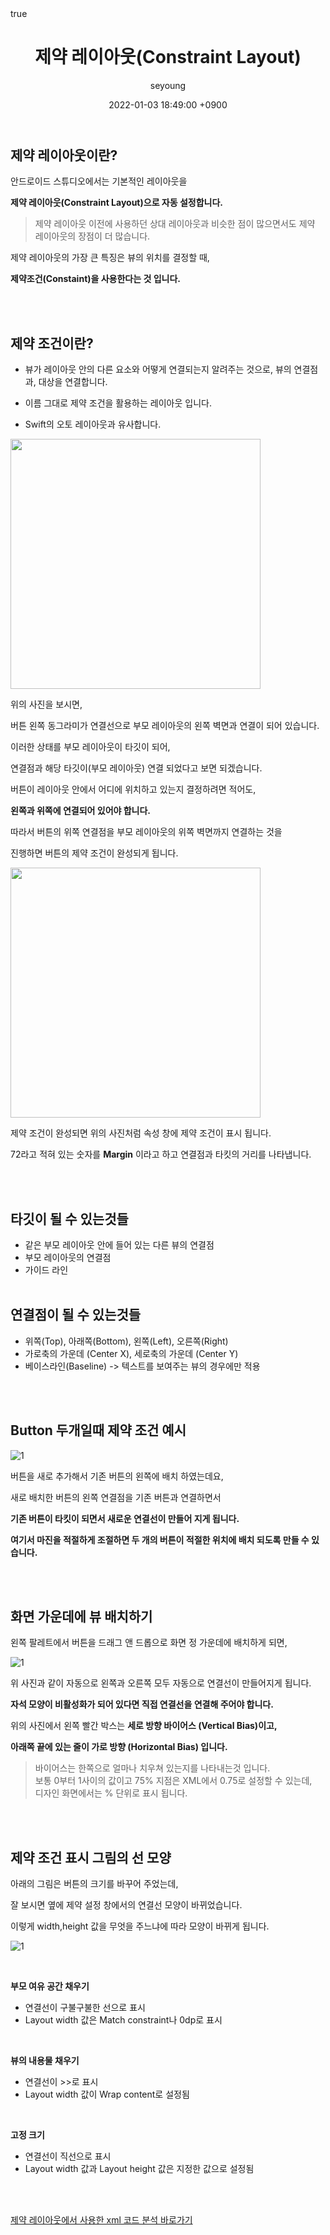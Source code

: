 ﻿---
title: "제약 레이아웃(Constraint Layout)"
author: seyoung
date: '2022-01-03 18:49:00 +0900'
categories: Android Layout
tags: [android,layout,constraint]
math: true
mermaid: true
---

## 제약 레이아웃이란?

안드로이드 스튜디오에서는 기본적인 레이아웃을

**제약 레이아웃(Constraint Layout)으로 자동 설정합니다.**

> 제약 레이아웃 이전에 사용하던 상대 레이아웃과 비슷한 점이 많으면서도 
    제약 레이아웃의 장점이 더 많습니다. 

제약 레이아웃의 가장 큰 특징은 뷰의 위치를 결정할 때,

**제약조건(Constaint)을 사용한다는 것 입니다.**


<br><br>

## 제약 조건이란?
   - 뷰가 레이아웃 안의 다른 요소와 어떻게 연결되는지 알려주는 것으로,
         뷰의 연결점과, 대상을 연결합니다. 
         
   - 이름 그대로 제약 조건을 활용하는 레이아웃 입니다.
   
   - Swift의 오토 레이아웃과 유사합니다.

<img src = "https://user-images.githubusercontent.com/54762273/147915336-77846214-044b-42ef-bf4c-8ea0f4a2b347.PNG" height= 400 width=400>

위의 사진을 보시면,

버튼 왼쪽 동그라미가 연결선으로 부모 레이아웃의 왼쪽 벽면과 연결이 되어 있습니다. 

이러한 상태를 부모 레이아웃이 타깃이 되어,<br>

연결점과 해당 타깃이(부모 레이아웃) 연결 되었다고 보면 되겠습니다.

버튼이 레이아웃 안에서 어디에 위치하고 있는지 결정하려면 적어도, 

**왼쪽과 위쪽에 연결되어 있어야 합니다.**

따라서 버튼의 위쪽 연결점을 부모 레이아웃의 위쪽 벽면까지 연결하는 것을

진행하면  버튼의 제약 조건이 완성되게 됩니다. 

<img src = "https://user-images.githubusercontent.com/54762273/147916419-a16174d2-fb46-4f53-b60b-eb4f2fada909.PNG" height=400 width=400>

제약 조건이 완성되면 위의 사진처럼 속성 창에 제약 조건이 표시 됩니다.

72라고 적혀 있는 숫자를 **Margin** 이라고 하고 연결점과 타킷의 거리를 나타냅니다.

<br><br>

## 타깃이 될 수 있는것들
 - 같은 부모 레이아웃 안에 들어 있는 다른 뷰의 연결점
 - 부모 레이아웃의 연결점
 - 가이드 라인
<br><br>

## 연결점이 될 수 있는것들

 - 위쪽(Top), 아래쪽(Bottom), 왼쪽(Left), 오른쪽(Right)
 - 가로축의 가운데 (Center X), 세로축의 가운데 (Center Y)
 - 베이스라인(Baseline) -> 텍스트를 보여주는 뷰의 경우에만 적용

<br><br>

## Button 두개일때 제약 조건 예시

![1](https://user-images.githubusercontent.com/54762273/147916904-3d15bc13-52db-4842-bb35-1ece7a570b10.PNG)

버튼을 새로 추가해서 기존 버튼의 왼쪽에 배치 하였는데요, 

새로 배치한 버튼의 왼쪽 연결점을 기존 버튼과 연결하면서 

**기존 버튼이 타킷이 되면서 새로운 연결선이 만들어 지게 됩니다.**

**여기서 마진을 적절하게 조절하면 두 개의 버튼이 적절한 위치에 배치 되도록 만들 수 있습니다.**


<br><br>

## 화면 가운데에 뷰 배치하기 

왼쪽 팔레트에서 버튼을 드래그 앤 드롭으로 화면 정 가운데에 배치하게 되면,

![1](https://user-images.githubusercontent.com/54762273/147918784-8ba9cf22-32da-4c1b-b8f2-76a6d64822a4.jpg)

위 사진과 같이 자동으로 왼쪽과 오른쪽 모두 자동으로 연결선이 만들어지게 됩니다.

**자석 모양이 비활성화가 되어 있다면 직접 연결선을 연결해 주어야 합니다.**

위의 사진에서 왼쪽 빨간 박스는 **세로 방향 바이어스 (Vertical Bias)이고,** <br>

**아래쪽 끝에 있는 줄이 가로 방향 (Horizontal Bias) 입니다.**

> 바이어스는 한쪽으로 얼마나 치우쳐 있는지를 나타내는것 입니다.<br>
  보통 0부터 1사이의 값이고 75% 지점은 XML에서 0.75로 설정할 수 있는데,<br>
  디자인 화면에서는 % 단위로 표시 됩니다.

<br><br>

## 제약 조건 표시 그림의 선 모양

아래의 그림은 버튼의 크기를 바꾸어 주었는데, 

잘 보시면 옆에 제약 설정 창에서의 연결선 모양이 바뀌었습니다.

이렇게 width,height 값을 무엇을 주느냐에 따라 모양이 바뀌게 됩니다.


![1](https://user-images.githubusercontent.com/54762273/147919609-e103c364-baeb-4bc4-ba9d-23f518c29cd8.jpg)


<br>

 **부모 여유 공간 채우기**

 - 연결선이 구불구불한 선으로 표시
 - Layout width 값은 Match constraint나 0dp로 표시

<br>

**뷰의 내용물 채우기**

 - 연결선이 >>로 표시
 - Layout width 값이 Wrap content로 설정됨

 <br>

 **고정 크기**

 - 연결선이 직선으로 표시
 - Layout width 값과 Layout height 값은 지정한 값으로 설정됨

<br><br>

<a href="http://localhost:4000/posts/XML1/#%EC%95%88%EB%93%9C%EB%A1%9C%EC%9D%B4%EB%93%9C-%EC%8A%A4%ED%8A%9C%EB%94%94%EC%98%A4-xml-%EA%B8%B0%EC%B4%88">제약 레이아웃에서 사용한 xml 코드 분석 바로가기 </a>